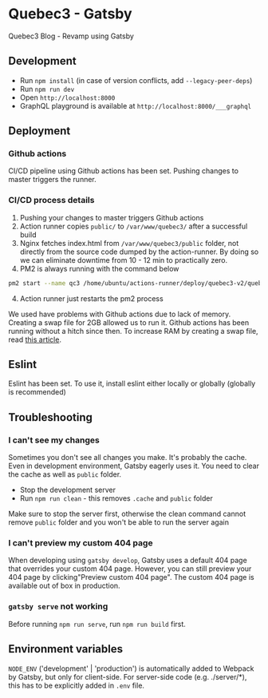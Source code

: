 # Quebec3 - Gatsby

Quebec3 Blog - Revamp using Gatsby

## Development

- Run `npm install` (in case of version conflicts, add `--legacy-peer-deps`)
- Run `npm run dev`
- Open `http://localhost:8000`
- GraphQL playground is available at `http://localhost:8000/___graphql`

## Deployment

### Github actions

CI/CD pipeline using Github actions has been set. Pushing changes to master triggers the runner.

### CI/CD process details

1. Pushing your changes to master triggers Github actions
2. Action runner copies `public/` to `/var/www/quebec3/` after a successful build
3. Nginx fetches index.html from `/var/www/quebec3/public` folder, not directly from the source code dumped by the action-runner. By doing so we can eliminate downtime from 10 - 12 min to practically zero.
4. PM2 is always running with the command below

```bash
pm2 start --name qc3 /home/ubuntu/actions-runner/deploy/quebec3-v2/quebec3-v2/server/index.js --watch
```

4. Action runner just restarts the pm2 process

We used have problems with Github actions due to lack of memory. Creating a swap file for 2GB allowed us to run it. Github actions has been running without a hitch since then.
To increase RAM by creating a swap file, read [this article](<https://github.com/kdaisho/Blog/wiki/How-to-increase-memory-(RAM)-on-DigitalOcean-Droplets-for-free>).

## Eslint

Eslint has been set. To use it, install eslint either locally or globally (globally is recommended)

## Troubleshooting

### I can't see my changes

Sometimes you don't see all changes you make. It's probably the cache. Even in development environment, Gatsby eagerly uses it. You need to clear the cache as well as `public` folder.

- Stop the development server
- Run `npm run clean` - this removes `.cache` and `public` folder

Make sure to stop the server first, otherwise the clean command cannot remove `public` folder and you won't be able to run the server again

### I can't preview my custom 404 page

When developing using `gatsby develop`, Gatsby uses a default 404 page that overrides your custom 404 page. However, you can still preview your 404 page by clicking"Preview custom 404 page". The custom 404 page is available out of box in production.

### `gatsby serve` not working

Before running `npm run serve`, run `npm run build` first.

## Environment variables

`NODE_ENV` ('development' | 'production') is automatically added to Webpack by Gatsby, but only for client-side. For server-side code (e.g. ./server/\*), this has to be explicitly added in `.env` file.
